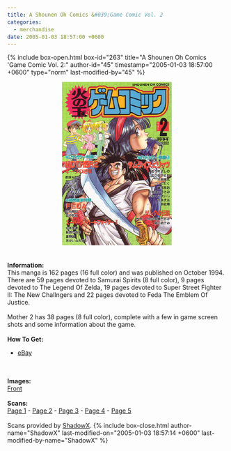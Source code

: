```yaml
---
title: A Shounen Oh Comics &#039;Game Comic Vol. 2
categories:
  - merchandise
date: 2005-01-03 18:57:00 +0600
---
```

{% include box-open.html box-id="263" title="A Shounen Oh Comics &#039;Game Comic Vol. 2:" author-id="45" timestamp="2005-01-03 18:57:00 +0600" type="norm" last-modified-by="45" %}
	<center>
	<img src="/merchandise/images/asohgcv2_title.jpg" border="0" alt="A Shounen Oh Comics 'Game Comic Vol. 2" />
	</center>
	<br /><br />
	<b>Information:</b>
	<br />
	This manga is 162 pages (16 full color) and was published on October 1994. 
	There are 59 pages devoted to Samurai Spirits (8 full color), 9 pages devoted to 
	The Legend Of Zelda, 19 pages devoted to Super Street Fighter II: The New Challngers 
	and 22 pages devoted to Feda The Emblem Of Justice. 
	<br /><br />
	Mother 2 has 38 pages (8 full color), complete with a few in game screen shots and 
	some information about the game.
	<br /><br />
	<b>How To Get:</b>
	<br />
	<ul>
	<li><a href="http://www.ebay.com">eBay</a></li>
	</ul>
	<br /><br />
	<b>Images:</b>
	<br />
	<a href="/merchandise/images/asohgcv2_1.jpg">Front</a>
	<br /><br />
	<b>Scans:</b>
	<br />
	<a href="/merchandise/images/asohgcv2_page1.jpg">Page 1</a> - <a href="/merchandise/images/asohgcv2_page2.jpg">Page 2</a> - <a href="/merchandise/images/asohgcv2_page3.jpg">Page 3</a> - 
	<a href="/merchandise/images/asohgcv2_page4.jpg">Page 4</a> - <a href="/merchandise/images/asohgcv2_page5.jpg">Page 5</a>
	<br /><br />
	Scans provided by <a href="mailto:shadowx@starmen.net">ShadowX</a>.
{% include box-close.html author-name="ShadowX" last-modified-on="2005-01-03 18:57:14 +0600" last-modified-by-name="ShadowX" %}
